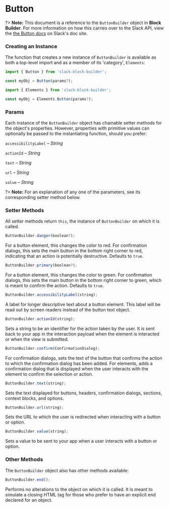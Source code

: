 # Button

?> **Note:** This document is a reference to the `ButtonBuilder` object in **Block Builder**. For more information on how this carries over to the Slack API, view the [the Button docs](https:&#x2F;&#x2F;api.slack.com&#x2F;reference&#x2F;block-kit&#x2F;block-elements#button) on Slack's doc site.

### Creating an Instance 

The function that creates a new instance of `ButtonBuilder` is available as both a top-level import and as a member of its 'category', `Elements`:

```javascript
import { Button } from 'slack-block-builder';

const myObj = Button(params?);

```

```javascript
import { Elements } from 'slack-block-builder';

const myObj = Elements.Button(params?);
```

### Params

Each instance of the `ButtonBuilder` object has chainable setter methods for the object's properties. However, properties with primitive values can optionally be passed to the instantiating function, should you prefer:

`accessibilityLabel` – *String*

`actionId` – *String*

`text` – *String*

`url` – *String*

`value` – *String*


?> **Note:** For an explanation of any one of the parameters, see its corresponding setter method below.

### Setter Methods

All setter methods return `this`, the instance of `ButtonBuilder` on which it is called.

```javascript
ButtonBuilder.danger(boolean?);
```

For a button element, this changes the color to red. For confirmation dialogs, this sets the main button in the bottom right corner to red, indicating that an action is potentially destructive. Defaults to `true`.
```javascript
ButtonBuilder.primary(boolean?);
```

For a button element, this changes the color to green. For confirmation dialogs, this sets the main button in the bottom right corner to green, which is meant to confirm the action. Defaults to `true`.
```javascript
ButtonBuilder.accessibilityLabel(string);
```

A label for longer descriptive text about a button element. This label will be read out by screen readers instead of the button text object. 
```javascript
ButtonBuilder.actionId(string);
```

Sets a string to be an identifier for the action taken by the user. It is sent back to your app in the interaction payload when the element is interacted or when the view is submitted. 
```javascript
ButtonBuilder.confirm(ConfirmationDialog);
```

For confirmation dialogs, sets the text of the button that confirms the action to which the confirmation dialog has been added. For elements, adds a confirmation dialog that is displayed when the user interacts with the element to confirm the selection or action. 
```javascript
ButtonBuilder.text(string);
```

Sets the text displayed for buttons, headers, confirmation dialogs, sections, context blocks, and options. 
```javascript
ButtonBuilder.url(string);
```

Sets the URL to which the user is redirected when interacting with a button or option. 
```javascript
ButtonBuilder.value(string);
```

Sets a value to be sent to your app when a user interacts with a button or option. 

### Other Methods

The `ButtonBuilder` object also has other methods available:

```javascript
ButtonBuilder.end();
```

Performs no alterations to the object on which it is called. It is meant to simulate a closing HTML tag for those who prefer to have an explicit end declared for an object. 
